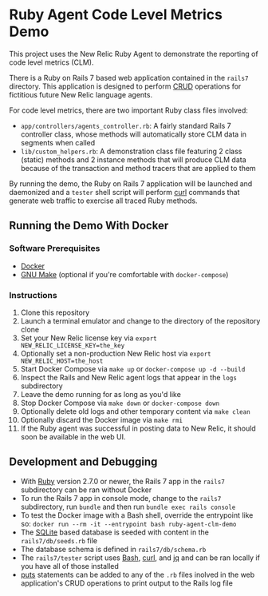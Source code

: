 # Ruby Agent Code Level Metrics Demo

This project uses the New Relic Ruby Agent to demonstrate the reporting of
code level metrics (CLM).

There is a Ruby on Rails 7 based web application contained in the `rails7`
directory. This application is designed to perform
[CRUD](https://en.wikipedia.org/wiki/Create,_read,_update_and_delete)
operations for fictitious future New Relic language agents.

For code level metrics, there are two important Ruby class files involved:

- `app/controllers/agents_controller.rb`: A fairly standard Rails 7 controller
  class, whose methods will automatically store CLM data in segments when
  called
- `lib/custom_helpers.rb`: A demonstration class file featuring 2 class (static)
  methods and 2 instance methods that will produce CLM data because of the
  transaction and method tracers that are applied to them

By running the demo, the Ruby on Rails 7 application will be launched and
daemonized and a `tester` shell script will perform [curl](https://curl.se/)
commands that generate web traffic to exercise all traced Ruby methods.

## Running the Demo With Docker

### Software Prerequisites

- [Docker](https://www.docker.com/get-started/)
- [GNU Make](https://www.gnu.org/software/make/) (optional if you're comfortable with `docker-compose`)

### Instructions

1. Clone this repository
1. Launch a terminal emulator and change to the directory of the repository clone
1. Set your New Relic license key via `export NEW_RELIC_LICENSE_KEY=the_key`
1. Optionally set a non-production New Relic host via `export NEW_RELIC_HOST=the_host`
1. Start Docker Compose via `make up` or `docker-compose up -d --build`
1. Inspect the Rails and New Relic agent logs that appear in the `logs` subdirectory
1. Leave the demo running for as long as you'd like
1. Stop Docker Compose via `make down` or `docker-compose down`
1. Optionally delete old logs and other temporary content via `make clean`
1. Optionally discard the Docker image via `make rmi`
1. If the Ruby agent was successful in posting data to New Relic, it should soon be available in the web UI.

## Development and Debugging

- With [Ruby](https://www.ruby-lang.org/) version 2.7.0 or newer, the Rails 7
  app in the `rails7` subdirectory can be ran without Docker
- To run the Rails 7 app in console mode, change to the `rails7` subdirectory,
  run `bundle` and then run `bundle exec rails console`
- To test the Docker image with a Bash shell, override the entrypoint like so:
  `docker run --rm -it --entrypoint bash ruby-agent-clm-demo`
- The [SQLite](https://www.sqlite.org/) based database is seeded with content
  in the `rails7/db/seeds.rb` file
- The database schema is defined in `rails7/db/schema.rb`
- The `rails7/tester` script uses [Bash](https://www.gnu.org/software/bash/),
  [curl](https://curl.se/), and [jq](https://stedolan.github.io/jq/) and can
  be ran locally if you have all of those installed
- [puts](https://apidock.com/ruby/IO/puts) statements can be added to any of
  the `.rb` files inolved in the web application's CRUD operations to print
  output to the Rails log file

